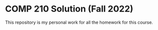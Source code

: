 # COMP 210 Solution (Fall 2022)
This repository is my personal work for all the homework for this course.
